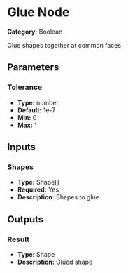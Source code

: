 
# Glue Node

**Category:** Boolean

Glue shapes together at common faces

## Parameters


### Tolerance
- **Type:** number
- **Default:** 1e-7
- **Min:** 0
- **Max:** 1



## Inputs


### Shapes
- **Type:** Shape[]
- **Required:** Yes
- **Description:** Shapes to glue


## Outputs


### Result
- **Type:** Shape
- **Description:** Glued shape



